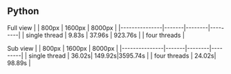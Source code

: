 

## Python

Full view
|               | 800px | 1600px | 8000px  |
|---------------|-------|--------|---------|
| single thread | 9.83s | 37.96s | 923.76s |
| four threads  | 


Sub view
|               | 800px | 1600px | 8000px  |
|---------------|-------|--------|---------|
| single thread | 36.02s| 149.92s|3595.74s |
| four threads  | 24.02s| 98.89s |